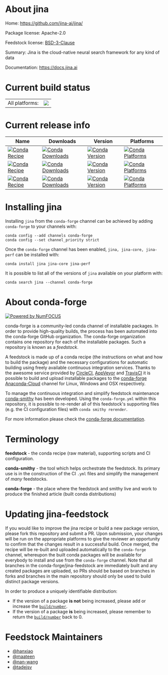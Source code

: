 About jina
==========

Home: https://github.com/jina-ai/jina/

Package license: Apache-2.0

Feedstock license: [BSD-3-Clause](https://github.com/conda-forge/jina-feedstock/blob/master/LICENSE.txt)

Summary: Jina is the cloud-native neural search framework for any kind of data

Documentation: https://docs.jina.ai

Current build status
====================


<table><tr><td>All platforms:</td>
    <td>
      <a href="https://dev.azure.com/conda-forge/feedstock-builds/_build/latest?definitionId=13765&branchName=master">
        <img src="https://dev.azure.com/conda-forge/feedstock-builds/_apis/build/status/jina-feedstock?branchName=master">
      </a>
    </td>
  </tr>
</table>

Current release info
====================

| Name | Downloads | Version | Platforms |
| --- | --- | --- | --- |
| [![Conda Recipe](https://img.shields.io/badge/recipe-jina-green.svg)](https://anaconda.org/conda-forge/jina) | [![Conda Downloads](https://img.shields.io/conda/dn/conda-forge/jina.svg)](https://anaconda.org/conda-forge/jina) | [![Conda Version](https://img.shields.io/conda/vn/conda-forge/jina.svg)](https://anaconda.org/conda-forge/jina) | [![Conda Platforms](https://img.shields.io/conda/pn/conda-forge/jina.svg)](https://anaconda.org/conda-forge/jina) |
| [![Conda Recipe](https://img.shields.io/badge/recipe-jina--core-green.svg)](https://anaconda.org/conda-forge/jina-core) | [![Conda Downloads](https://img.shields.io/conda/dn/conda-forge/jina-core.svg)](https://anaconda.org/conda-forge/jina-core) | [![Conda Version](https://img.shields.io/conda/vn/conda-forge/jina-core.svg)](https://anaconda.org/conda-forge/jina-core) | [![Conda Platforms](https://img.shields.io/conda/pn/conda-forge/jina-core.svg)](https://anaconda.org/conda-forge/jina-core) |
| [![Conda Recipe](https://img.shields.io/badge/recipe-jina--perf-green.svg)](https://anaconda.org/conda-forge/jina-perf) | [![Conda Downloads](https://img.shields.io/conda/dn/conda-forge/jina-perf.svg)](https://anaconda.org/conda-forge/jina-perf) | [![Conda Version](https://img.shields.io/conda/vn/conda-forge/jina-perf.svg)](https://anaconda.org/conda-forge/jina-perf) | [![Conda Platforms](https://img.shields.io/conda/pn/conda-forge/jina-perf.svg)](https://anaconda.org/conda-forge/jina-perf) |

Installing jina
===============

Installing `jina` from the `conda-forge` channel can be achieved by adding `conda-forge` to your channels with:

```
conda config --add channels conda-forge
conda config --set channel_priority strict
```

Once the `conda-forge` channel has been enabled, `jina, jina-core, jina-perf` can be installed with:

```
conda install jina jina-core jina-perf
```

It is possible to list all of the versions of `jina` available on your platform with:

```
conda search jina --channel conda-forge
```


About conda-forge
=================

[![Powered by NumFOCUS](https://img.shields.io/badge/powered%20by-NumFOCUS-orange.svg?style=flat&colorA=E1523D&colorB=007D8A)](http://numfocus.org)

conda-forge is a community-led conda channel of installable packages.
In order to provide high-quality builds, the process has been automated into the
conda-forge GitHub organization. The conda-forge organization contains one repository
for each of the installable packages. Such a repository is known as a *feedstock*.

A feedstock is made up of a conda recipe (the instructions on what and how to build
the package) and the necessary configurations for automatic building using freely
available continuous integration services. Thanks to the awesome service provided by
[CircleCI](https://circleci.com/), [AppVeyor](https://www.appveyor.com/)
and [TravisCI](https://travis-ci.com/) it is possible to build and upload installable
packages to the [conda-forge](https://anaconda.org/conda-forge)
[Anaconda-Cloud](https://anaconda.org/) channel for Linux, Windows and OSX respectively.

To manage the continuous integration and simplify feedstock maintenance
[conda-smithy](https://github.com/conda-forge/conda-smithy) has been developed.
Using the ``conda-forge.yml`` within this repository, it is possible to re-render all of
this feedstock's supporting files (e.g. the CI configuration files) with ``conda smithy rerender``.

For more information please check the [conda-forge documentation](https://conda-forge.org/docs/).

Terminology
===========

**feedstock** - the conda recipe (raw material), supporting scripts and CI configuration.

**conda-smithy** - the tool which helps orchestrate the feedstock.
                   Its primary use is in the construction of the CI ``.yml`` files
                   and simplify the management of *many* feedstocks.

**conda-forge** - the place where the feedstock and smithy live and work to
                  produce the finished article (built conda distributions)


Updating jina-feedstock
=======================

If you would like to improve the jina recipe or build a new
package version, please fork this repository and submit a PR. Upon submission,
your changes will be run on the appropriate platforms to give the reviewer an
opportunity to confirm that the changes result in a successful build. Once
merged, the recipe will be re-built and uploaded automatically to the
`conda-forge` channel, whereupon the built conda packages will be available for
everybody to install and use from the `conda-forge` channel.
Note that all branches in the conda-forge/jina-feedstock are
immediately built and any created packages are uploaded, so PRs should be based
on branches in forks and branches in the main repository should only be used to
build distinct package versions.

In order to produce a uniquely identifiable distribution:
 * If the version of a package **is not** being increased, please add or increase
   the [``build/number``](https://docs.conda.io/projects/conda-build/en/latest/resources/define-metadata.html#build-number-and-string).
 * If the version of a package **is** being increased, please remember to return
   the [``build/number``](https://docs.conda.io/projects/conda-build/en/latest/resources/define-metadata.html#build-number-and-string)
   back to 0.

Feedstock Maintainers
=====================

* [@hanxiao](https://github.com/hanxiao/)
* [@maateen](https://github.com/maateen/)
* [@nan-wang](https://github.com/nan-wang/)
* [@tadejsv](https://github.com/tadejsv/)

